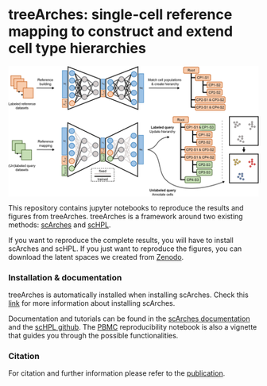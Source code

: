 # treeArches: single-cell reference mapping to construct and extend cell type hierarchies

<img width="750px" align="center" src="/sketch/Sketch.png?raw=true">

This repository contains jupyter notebooks to reproduce the results and figures from treeArches. treeArches is a framework around two existing methods: [scArches](https://github.com/theislab/scarches) and [scHPL](https://github.com/lcmmichielsen/scHPL). 

If you want to reproduce the complete results, you will have to install scArches and scHPL. If you just want to reproduce the figures, you can download the latent spaces we created from [Zenodo](https://doi.org/10.5281/zenodo.6786357). 

### Installation & documentation

treeArches is automatically installed when installing scArches. Check this [link](https://scarches.readthedocs.io/en/latest/installation.html) for more information about installing scArches. 

Documentation and tutorials can be found in the [scArches documentation](https://scarches.readthedocs.io/en/latest/index.html) and the [scHPL github](https://github.com/lcmmichielsen/scHPL). The [PBMC](Figure1%20(PBMC)/PBMC%20(Figure%201%2C%20S1%2C%20S2).ipynb) reproducibility notebook is also a vignette that guides you through the possible functionalities.

### Citation
For citation and further information please refer to the [publication](https://doi.org/10.1093/nargab/lqad070).



